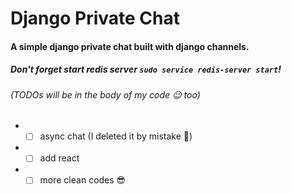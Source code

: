 # Django Private Chat

#### A simple django private chat built with django channels.

##### Don't forget start redis server `sudo service redis-server start`!

###### (TODOs will be in the body of my code 😉 too)

- - [ ] async chat (I deleted it by mistake 😬)
- - [ ] add react
- - [ ] more clean codes 😎
